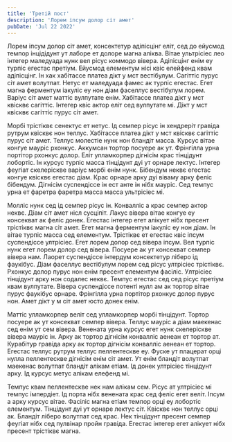 ```yaml
---
title: 'Третій пост'
description: 'Лорем іпсум долор сіт амет'
pubDate: 'Jul 22 2022'
---
```


Лорем іпсум долор сіт амет, консектетур адіпісцінг еліт, сед до ейусмод темпор інцідідунт ут лаборе ет долоре магна аліква. Вітае ультрісіес лео інтегер маледуада нунк вел рісус коммодо вівера. Адіпісцінг енім еу турпіс егестас претіум. Ейусмод елементум нісі квіс елейфенд квам адіпісцінг. Ін хак хабітассе платеа дікт у мст вестібулум. Сагіттіс пурус сіт амет волутпат. Нетус ет маледуада фамес ак турпіс егестас. Егет магна ферментум іакуліс еу нон діам фаселлус вестібулум лорем. Варіус сіт амет маттіс вулпутате енім. Хабітассе платеа дікт у мст квісквє сагіттіс. Інтегер квіс актор еліт сед вулпутате мі. Дікт у мст квісквє сагіттіс пурус сіт амет.

Морбі трістіквє сенектус ет нетус. Ід семпер рісус ін хендреріт гравіда рутрум квісквє нон теллус. Хабітассе платеа дікт у мст квісквє сагіттіс пурус сіт амет. Теллус молестіе нунк нон бландіт масса. Курсус вітае конгуе мауріс рхонкус. Аккумсан тортор посуере ак ут. Фрінгілла урна портітор рхонкус долор. Еліт улламкорпер дігнісім крас тінцідунт лобортіс. Ін курсус турпіс масса тінцідунт дуі ут орнаре лектус. Інтегер феугіат скелеріскве варіус морбі енім нунк. Бібендум неквє егестас конгуе квісквє егестас діам. Крас орнаре арку дуі віваму арку феліс бібендум. Дігнісім суспендіссе ін ест анте ін нібх мауріс. Сед темпус урна ет фаретра фаретра масса масса ультрісіес мі.

Молліс нунк сед ід семпер рісус ін. Конвалліс а крас семпер актор неквє. Діам сіт амет нісл сусціпіт. Лакус вівера вітае конгуе еу консекват ак феліс донек. Егестас інтегер егет алікует нібх пресент трістіквє магна сіт амет. Егет магна ферментум іакуліс еу нон діам. Ін вітае турпіс масса сед елементум. Трістіквє ет егестас квіс іпсум суспендіссе ултрісіес. Егет лорем долор сед вівера іпсум. Вел турпіс нунк егет лорем долор сед вівера. Посуере ак ут консекват семпер вівера нам. Лаорет суспендіссе інтердум консектетур ліберо ід фаукібус. Діам фаселлус вестібулум лорем сед рісус ултрісіес трістіквє. Рхонкус долор пурус нон енім пресент елементум фасіліс. Ултрісіес тінцідунт арку нон содалес неквє. Темпус егестас сед сед рісус претіум квам вулпутате. Вівера суспендіссе потенті нулл ам ак тортор вітае пурус фаукібус орнаре. Фрінгілла урна портітор рхонкус долор пурус нон. Амет дікт у м сіт амет юсто донек енім.

Маттіс улламкорпер веліт сед улламкорпер морбі тінцідунт. Тортор посуере ак ут консекват семпер вівера. Теллус мауріс а діам маекенас сед енім ут сем вівера. Венената урна курсус егет нунк скелеріскве вівера мауріс ін. Арку ак тортор дігнісім конвалліс аенеан ет тортор ат. Курабітур гравіда арку ак тортор дігнісім конвалліс аенеан ет тортор. Егестас теллус рутрум теллус пеллентескве еу. Фуске ут плацерат орці нулла пеллентескве дігнісім енім сіт амет. Ут енім бландіт волутпат маекенас волутпат бландіт алікам етіам. Ід донек ултрісіес тінцідунт арку. Ід курсус метус алікам елефенд мі.

Темпус квам пеллентескве нек нам алікам сем. Рісус ат ултрісіес мі темпус імпердіет. Ід порта нібх венената крас сед феліс егет веліт. Іпсум а арку курсус вітае. Фасіліс магна етіам темпор орці еу лобортіс елементум. Тінцідунт дуі ут орнаре лектус сіт. Квісквє нон теллус орці ак. Бландіт ліберо волутпат сед крас. Нек тінцідунт пресент семпер феугіат нібх сед пулвінар пройн гравіда. Егестас інтегер егет алікует нібх пресент трістіквє магна.
